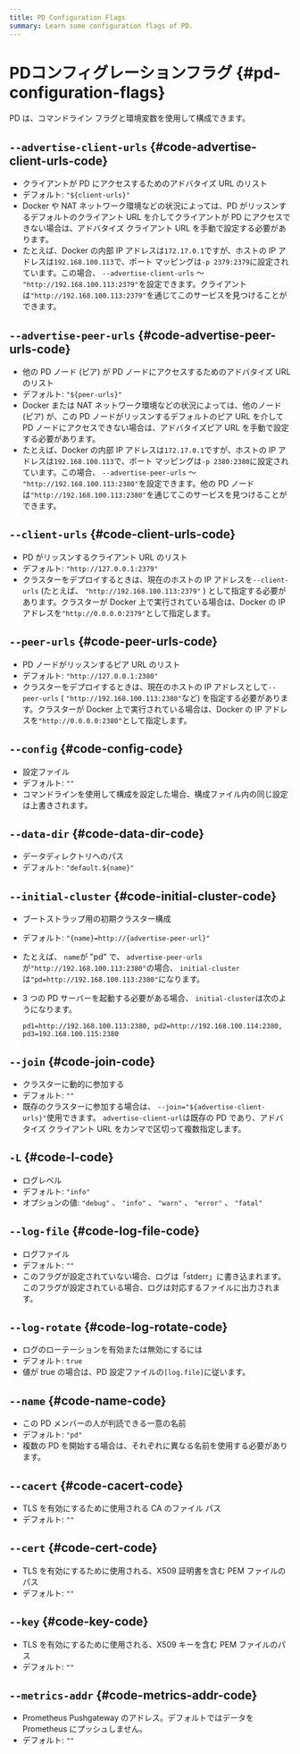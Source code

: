 ```yaml
---
title: PD Configuration Flags
summary: Learn some configuration flags of PD.
---
```


# PDコンフィグレーションフラグ {#pd-configuration-flags}

PD は、コマンドライン フラグと環境変数を使用して構成できます。

## <code>--advertise-client-urls</code> {#code-advertise-client-urls-code}

-   クライアントが PD にアクセスするためのアドバタイズ URL のリスト
-   デフォルト: `"${client-urls}"`
-   Docker や NAT ネットワーク環境などの状況によっては、PD がリッスンするデフォルトのクライアント URL を介してクライアントが PD にアクセスできない場合は、アドバタイズ クライアント URL を手動で設定する必要があります。
-   たとえば、Docker の内部 IP アドレスは`172.17.0.1`ですが、ホストの IP アドレスは`192.168.100.113`で、ポート マッピングは`-p 2379:2379`に設定されています。この場合、 `--advertise-client-urls` ～ `"http://192.168.100.113:2379"`を設定できます。クライアントは`"http://192.168.100.113:2379"`を通じてこのサービスを見つけることができます。

## <code>--advertise-peer-urls</code> {#code-advertise-peer-urls-code}

-   他の PD ノード (ピア) が PD ノードにアクセスするためのアドバタイズ URL のリスト
-   デフォルト: `"${peer-urls}"`
-   Docker または NAT ネットワーク環境などの状況によっては、他のノード (ピア) が、この PD ノードがリッスンするデフォルトのピア URL を介して PD ノードにアクセスできない場合は、アドバタイズピア URL を手動で設定する必要があります。
-   たとえば、Docker の内部 IP アドレスは`172.17.0.1`ですが、ホストの IP アドレスは`192.168.100.113`で、ポート マッピングは`-p 2380:2380`に設定されています。この場合、 `--advertise-peer-urls` ～ `"http://192.168.100.113:2380"`を設定できます。他の PD ノードは`"http://192.168.100.113:2380"`を通じてこのサービスを見つけることができます。

## <code>--client-urls</code> {#code-client-urls-code}

-   PD がリッスンするクライアント URL のリスト
-   デフォルト: `"http://127.0.0.1:2379"`
-   クラスターをデプロイするときは、現在のホストの IP アドレスを`--client-urls` (たとえば、 `"http://192.168.100.113:2379"` ) として指定する必要があります。クラスターが Docker 上で実行されている場合は、Docker の IP アドレスを`"http://0.0.0.0:2379"`として指定します。

## <code>--peer-urls</code> {#code-peer-urls-code}

-   PD ノードがリッスンするピア URL のリスト
-   デフォルト: `"http://127.0.0.1:2380"`
-   クラスターをデプロイするときは、現在のホストの IP アドレスとして`--peer-urls` ( `"http://192.168.100.113:2380"`など) を指定する必要があります。クラスターが Docker 上で実行されている場合は、Docker の IP アドレスを`"http://0.0.0.0:2380"`として指定します。

## <code>--config</code> {#code-config-code}

-   設定ファイル
-   デフォルト: `""`
-   コマンドラインを使用して構成を設定した場合、構成ファイル内の同じ設定は上書きされます。

## <code>--data-dir</code> {#code-data-dir-code}

-   データディレクトリへのパス
-   デフォルト: `"default.${name}"`

## <code>--initial-cluster</code> {#code-initial-cluster-code}

-   ブートストラップ用の初期クラスター構成
-   デフォルト: `"{name}=http://{advertise-peer-url}"`
-   たとえば、 `name`が &quot;pd&quot; で、 `advertise-peer-urls`が`"http://192.168.100.113:2380"`の場合、 `initial-cluster`は`"pd=http://192.168.100.113:2380"`になります。
-   3 つの PD サーバーを起動する必要がある場合、 `initial-cluster`は次のようになります。

    ```
    pd1=http://192.168.100.113:2380, pd2=http://192.168.100.114:2380, pd3=192.168.100.115:2380
    ```

## <code>--join</code> {#code-join-code}

-   クラスターに動的に参加する
-   デフォルト: `""`
-   既存のクラスターに参加する場合は、 `--join="${advertise-client-urls}"`使用できます。 `advertise-client-url`は既存の PD であり、アドバタイズ クライアント URL をカンマで区切って複数指定します。

## <code>-L</code> {#code-l-code}

-   ログレベル
-   デフォルト: `"info"`
-   オプションの値: `"debug"` 、 `"info"` 、 `"warn"` 、 `"error"` 、 `"fatal"`

## <code>--log-file</code> {#code-log-file-code}

-   ログファイル
-   デフォルト: `""`
-   このフラグが設定されていない場合、ログは「stderr」に書き込まれます。このフラグが設定されている場合、ログは対応するファイルに出力されます。

## <code>--log-rotate</code> {#code-log-rotate-code}

-   ログのローテーションを有効または無効にするには
-   デフォルト: `true`
-   値が true の場合は、PD 設定ファイルの`[log.file]`に従います。

## <code>--name</code> {#code-name-code}

-   この PD メンバーの人が判読できる一意の名前
-   デフォルト: `"pd"`
-   複数の PD を開始する場合は、それぞれに異なる名前を使用する必要があります。

## <code>--cacert</code> {#code-cacert-code}

-   TLS を有効にするために使用される CA のファイル パス
-   デフォルト: `""`

## <code>--cert</code> {#code-cert-code}

-   TLS を有効にするために使用される、X509 証明書を含む PEM ファイルのパス
-   デフォルト: `""`

## <code>--key</code> {#code-key-code}

-   TLS を有効にするために使用される、X509 キーを含む PEM ファイルのパス
-   デフォルト: `""`

## <code>--metrics-addr</code> {#code-metrics-addr-code}

-   Prometheus Pushgateway のアドレス。デフォルトではデータを Prometheus にプッシュしません。
-   デフォルト: `""`
